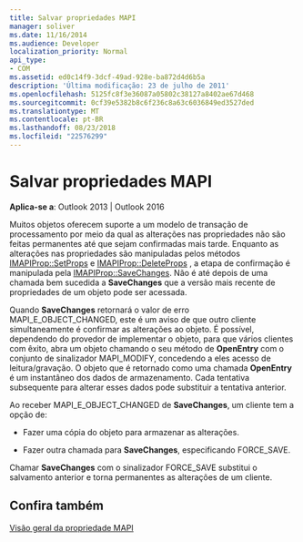 ```yaml
---
title: Salvar propriedades MAPI
manager: soliver
ms.date: 11/16/2014
ms.audience: Developer
localization_priority: Normal
api_type:
- COM
ms.assetid: ed0c14f9-3dcf-49ad-928e-ba872d4d6b5a
description: 'Última modificação: 23 de julho de 2011'
ms.openlocfilehash: 5125fc8f3e36087a05802c38127a8402ae67d468
ms.sourcegitcommit: 0cf39e5382b8c6f236c8a63c6036849ed3527ded
ms.translationtype: MT
ms.contentlocale: pt-BR
ms.lasthandoff: 08/23/2018
ms.locfileid: "22576299"
---
```

# <a name="saving-mapi-properties"></a>Salvar propriedades MAPI

  
  
**Aplica-se a**: Outlook 2013 | Outlook 2016 
  
Muitos objetos oferecem suporte a um modelo de transação de processamento por meio da qual as alterações nas propriedades não são feitas permanentes até que sejam confirmadas mais tarde. Enquanto as alterações nas propriedades são manipuladas pelos métodos [IMAPIProp::SetProps](imapiprop-setprops.md) e [IMAPIProp::DeleteProps](imapiprop-deleteprops.md) , a etapa de confirmação é manipulada pela [IMAPIProp::SaveChanges](imapiprop-savechanges.md). Não é até depois de uma chamada bem sucedida a **SaveChanges** que a versão mais recente de propriedades de um objeto pode ser acessada. 
  
Quando **SaveChanges** retornará o valor de erro MAPI_E_OBJECT_CHANGED, este é um aviso de que outro cliente simultaneamente é confirmar as alterações ao objeto. É possível, dependendo do provedor de implementar o objeto, para que vários clientes com êxito, abra um objeto chamando o seu método de **OpenEntry** com o conjunto de sinalizador MAPI_MODIFY, concedendo a eles acesso de leitura/gravação. O objeto que é retornado como uma chamada **OpenEntry** é um instantâneo dos dados de armazenamento. Cada tentativa subsequente para alterar esses dados pode substituir a tentativa anterior. 
  
Ao receber MAPI_E_OBJECT_CHANGED de **SaveChanges**, um cliente tem a opção de: 
  
- Fazer uma cópia do objeto para armazenar as alterações.
    
- Fazer outra chamada para **SaveChanges**, especificando FORCE_SAVE. 
    
Chamar **SaveChanges** com o sinalizador FORCE_SAVE substitui o salvamento anterior e torna permanentes as alterações de um cliente. 
  
## <a name="see-also"></a>Confira também



[Visão geral da propriedade MAPI](mapi-property-overview.md)

